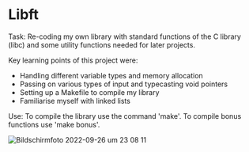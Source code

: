 # Libft

Task: Re-coding my own library with standard functions of the C library (libc) and some utility functions needed for later projects.

Key learning points of this project were:
  - Handling different variable types and memory allocation
  - Passing on various types of input and typecasting void pointers
  - Setting up a Makefile to compile my library
  - Familiarise myself with linked lists

 Use:
 To compile the library use the command 'make'.
 To compile bonus functions use 'make bonus'.


![Bildschirmfoto 2022-09-26 um 23 08 11](https://user-images.githubusercontent.com/80644370/192380864-609a3046-6b92-4367-a1a2-87f31d2c0afa.png)
